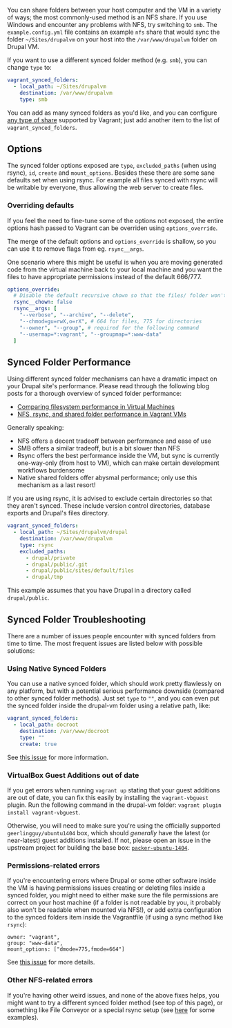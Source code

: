 You can share folders between your host computer and the VM in a variety of ways; the most commonly-used method is an NFS share. If you use Windows and encounter any problems with NFS, try switching to `smb`. The `example.config.yml` file contains an example `nfs` share that would sync the folder `~/Sites/drupalvm` on your host into the `/var/www/drupalvm` folder on Drupal VM.

If you want to use a different synced folder method (e.g. `smb`), you can change `type` to:

```yaml
vagrant_synced_folders:
  - local_path: ~/Sites/drupalvm
    destination: /var/www/drupalvm
    type: smb
```

You can add as many synced folders as you'd like, and you can configure [any type of share](https://www.vagrantup.com/docs/synced-folders/index.html) supported by Vagrant; just add another item to the list of `vagrant_synced_folders`.

## Options

The synced folder options exposed are `type`, `excluded_paths` (when using rsync), `id`, `create` and `mount_options`. Besides these there are some sane defaults set when using rsync. For example all files synced with rsync will be writable by everyone, thus allowing the web server to create files.

### Overriding defaults

If you feel the need to fine-tune some of the options not exposed, the entire options hash passed to Vagrant can be overriden using `options_override`.

The merge of the default options and `options_override` is shallow, so you can use it to remove flags from eg. `rsync__args`.

One scenario where this might be useful is when you are moving generated code from the virtual machine back to your local machine and you want the files to have appropriate permissions instead of the default 666/777.

```yaml
options_override:
  # Disable the default recursive chown so that the files/ folder won't be affected
  rsync__chown: false
  rsync__args: [
    "--verbose", "--archive", "--delete",
    "--chmod=gu=rwX,o=rX", # 664 for files, 775 for directories
    "--owner", "--group", # required for the following command
    "--usermap=*:vagrant", "--groupmap=*:www-data"
  ]
```

## Synced Folder Performance

Using different synced folder mechanisms can have a dramatic impact on your Drupal site's performance. Please read through the following blog posts for a thorough overview of synced folder performance:

  - [Comparing filesystem performance in Virtual Machines](http://mitchellh.com/comparing-filesystem-performance-in-virtual-machines)
  - [NFS, rsync, and shared folder performance in Vagrant VMs](http://www.jeffgeerling.com/blogs/jeff-geerling/nfs-rsync-and-shared-folder)

Generally speaking:

  - NFS offers a decent tradeoff between performance and ease of use
  - SMB offers a similar tradeoff, but is a bit slower than NFS
  - Rsync offers the best performance inside the VM, but sync is currently one-way-only (from host to VM), which can make certain development workflows burdensome
  - Native shared folders offer abysmal performance; only use this mechanism as a last resort!

If you are using rsync, it is advised to exclude certain directories so that they aren't synced. These include version control directories, database exports and Drupal's files directory.

```yaml
vagrant_synced_folders:
  - local_path: ~/Sites/drupalvm/drupal
    destination: /var/www/drupalvm
    type: rsync
    excluded_paths:
      - drupal/private
      - drupal/public/.git
      - drupal/public/sites/default/files
      - drupal/tmp
```

This example assumes that you have Drupal in a directory called `drupal/public`.

## Synced Folder Troubleshooting

There are a number of issues people encounter with synced folders from time to time. The most frequent issues are listed below with possible solutions:

### Using Native Synced Folders

You can use a native synced folder, which should work pretty flawlessly on any platform, but with a potential serious performance downside (compared to other synced folder methods). Just set `type` to `""`, and you can even put the synced folder inside the drupal-vm folder using a relative path, like:

```yaml
vagrant_synced_folders:
  - local_path: docroot
    destination: /var/www/docroot
    type: ""
    create: true
```

See [this issue](https://github.com/geerlingguy/drupal-vm/issues/67) for more information.

### VirtualBox Guest Additions out of date

If you get errors when running `vagrant up` stating that your guest additions are out of date, you can fix this easily by installing the `vagrant-vbguest` plugin. Run the following command in the drupal-vm folder: `vagrant plugin install vagrant-vbguest`.

Otherwise, you will need to make sure you're using the officially supported `geerlingguy/ubuntu1404` box, which should _generally_ have the latest (or near-latest) guest additions installed. If not, please open an issue in the upstream project for building the base box: [`packer-ubuntu-1404`](https://github.com/geerlingguy/packer-ubuntu-1404).

### Permissions-related errors

If you're encountering errors where Drupal or some other software inside the VM is having permissions issues creating or deleting files inside a synced folder, you might need to either make sure the file permissions are correct on your host machine (if a folder is not readable by you, it probably also won't be readable when mounted via NFS!), or add extra configuration to the synced folders item inside the Vagrantfile (if using a sync method like `rsync`):

```
owner: "vagrant",
group: "www-data",
mount_options: ["dmode=775,fmode=664"]
```

See [this issue](https://github.com/geerlingguy/drupal-vm/issues/66) for more details.

### Other NFS-related errors

If you're having other weird issues, and none of the above fixes helps, you might want to try a different synced folder method (see top of this page), or something like File Conveyor or a special rsync setup (see [here](http://wolfgangziegler.net/auto-rsync-local-changes-to-remote-server#comments) for some examples).